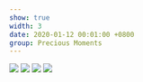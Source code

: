 ```yaml
---
show: true
width: 3
date: 2020-01-12 00:01:00 +0800
group: Precious Moments
---
```


<div>
  <img src="{{ 'assets/images/travel/IMG_62939.jpeg' | relative_url }}" class="img-fluid rounded-xl" >
  <img src="{{ 'assets/images/travel/IMG_65099.jpeg' | relative_url }}" class="img-fluid rounded-xl" >
  <img src="{{ 'assets/images/travel/IMG_76989.jpeg' | relative_url }}" class="img-fluid rounded-xl" >
  <img src="{{ 'assets/images/travel/IMG_77059.jpeg' | relative_url }}" class="img-fluid rounded-xl" >
</div>

